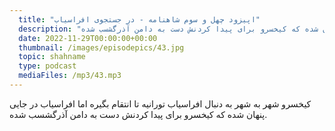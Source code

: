 ```yaml
---
  title: "اپیزود چهل و سوم شاهنامه - در جستجوی افراسیاب"
  description: "کیخسرو شهر به شهر به دنبال افراسیاب تورانیه تا انتقام بگیره اما افراسیاب در جایی پنهان شده که کیخسرو برای پیدا کردنش دست به دامن آذرگشسب شده"
  date: 2022-11-29T00:00:00+00:00
  thumbnail: /images/episodepics/43.jpg
  topic: shahname
  type: podcast
  mediaFiles: /mp3/43.mp3
---
```

کیخسرو شهر به شهر به دنبال افراسیاب تورانیه تا انتقام بگیره اما افراسیاب در جایی پنهان شده که کیخسرو برای پیدا کردنش دست به دامن آذرگشسب شده.
